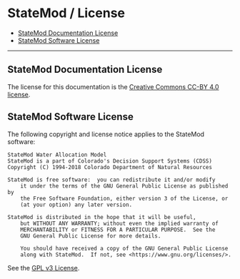 # StateMod / License #

* [StateMod Documentation License](#statemod-documentatino-license)
* [StateMod Software License](#statemod-software-license)

-------------------

## StateMod Documentation License

The license for this documentation is the [Creative Commons CC-BY 4.0 license](https://creativecommons.org/licenses/by/4.0/).

## StateMod Software License

The following copyright and license notice applies to the StateMod software:

```
StateMod Water Allocation Model
StateMod is a part of Colorado's Decision Support Systems (CDSS)
Copyright (C) 1994-2018 Colorado Department of Natural Resources

StateMod is free software:  you can redistribute it and/or modify
    it under the terms of the GNU General Public License as published by
    the Free Software Foundation, either version 3 of the License, or
    (at your option) any later version.

StateMod is distributed in the hope that it will be useful,
    but WITHOUT ANY WARRANTY; without even the implied warranty of
    MERCHANTABILITY or FITNESS FOR A PARTICULAR PURPOSE.  See the
    GNU General Public License for more details.

    You should have received a copy of the GNU General Public License
    along with StateMod.  If not, see <https://www.gnu.org/licenses/>.
```

See the [GPL v3 License](LICENSE).
